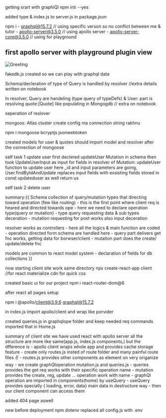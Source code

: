 getting srart with graphiQl npm inti --yes

added type & index.js to server.js in package.json

npm i 
    - graphql@15.7.2    // using specific verson so no conflict between me & tutor
    - apollo-server@3.5.0  // using apollo server
    - apollo-server-core@3.5.0  // using for playground


## first apollo server with playground plugin view
![Greeting](https://github.com/sahilmoktan/GraphQl_learning/assets/103031235/fd9f54b2-df13-4e8b-8ed1-cb32ea5e101b)


fakedb.js created so we can play with graphql data

Schema/decleration of type of Query is handled by resolver //extra details written on notebook

In resolver, Query are handeling (type query of typeDefs) & User: part is resolving quote:[Quote] like populating in Mongogdb // extra on notebook

seperation of reslover

mongoos: Atlas cluster create 
config ma connection string rakhnu

npm i mongoose bcryptjs jsonwebtoken

created models for user & quotes
should import model and resolver after the connection of mongoose

self task 1 update user
    first declered updateUser Mutation in schema
    then took UpdateUserInput as input for fields
    in resolver of Mutation: updateUser function to update user
        here _id and input parameters are going, 
        User.findByIdAndUpdate replaces input fields with exsisting fields
        stored in const updateduser as well return us

self task 2 delete user

summary:{{
Schema collection of query/mutation types that directing toward operation (few like routing)
    - this is the first point where client req is heared and directed towards ope
    - here we need to declare operation type(query or mutation)
    - type query requesting data & sub types deceration
    - mutation requesting for post works also input deceration

resolver works as controllers
    - here all the logics & main function are coded
    - operation directed form schema are handled here
    - query part delivers get fnc works, getting data for borwser/client
    - mutation part does the create/ update/delete fnc

models are common to react model system 
    - declaration of fields for db collections
    }}


now starting client site work 
    same directory 
    npx create-react-app client //for react
    materialize cdn for quick css

created basic ui for our project
npm i react-router-dom@6

after react all pages setup

npm i @apollo/client@3.9.6 graphql@15.7.2

in index.js import apollo/client and wrap <App/> like porvider

created queries.js in graphqlope folder and keep needed req commands
imported that in Home.js


summary of client site
we have used react with apollo server
all the structure are more like same(app.js, index.js components,) but the dfference is
    - apollo client wraps whole app and provides cache storage feature
    - create only routes.js insted of route folder and many painful route files ✌
    - routes.js provides other components as element on very origanize way
    - we create graphQloperation mutation.js and queries.js
    - queries provides the get req works with their specific operation name
    - mutation provides the create, reg, update ... operation work with name
    - graphQl operation are imported in components(home) by useQuery
    - useQuery provides specially { loading, error, data} main data in destructure way
    - then our client component can access them


added 404 page aswell

new before  deployment
npm dotenv
replaced all config.js with .env 

